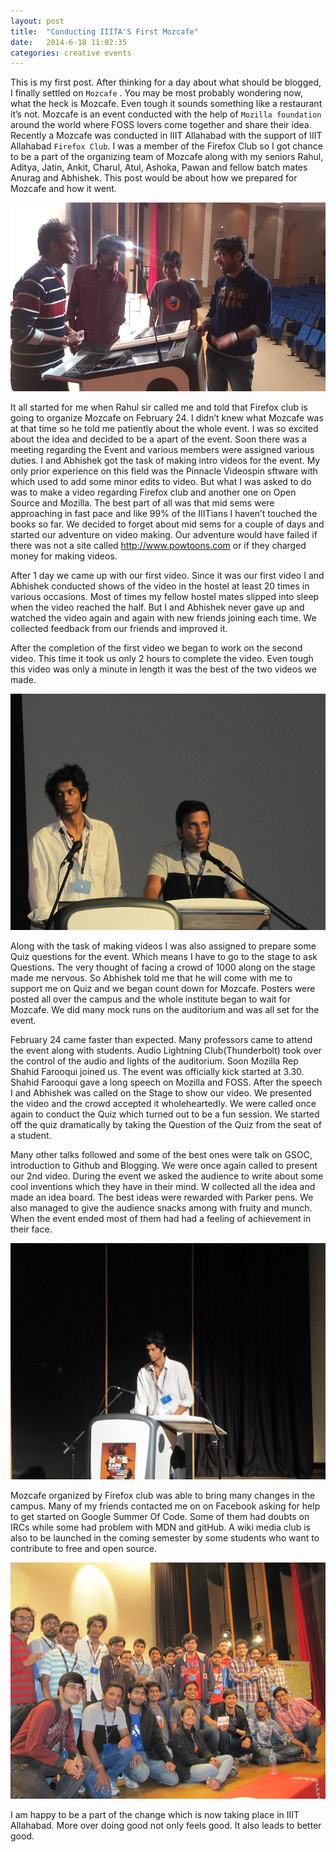 ```yaml
---
layout: post
title:  "Conducting IIITA'S First Mozcafe"
date:   2014-6-18 11:02:35
categories: creative events
---
```



This is my first post. After thinking for a day about what should be blogged, I finally settled on `Mozcafe` . You may be most probably wondering now, what the heck is Mozcafe. Even tough it sounds something like a restaurant it’s not. Mozcafe is an event conducted with the help of `Mozilla foundation` around the world where FOSS lovers come together and share their idea. Recently a Mozcafe was conducted in IIIT Allahabad with the support of IIIT Allahabad `Firefox Club`. I was a member of the Firefox Club so I got chance to be a part of the organizing team of Mozcafe along with my seniors Rahul, Aditya, Jatin, Ankit, Charul, Atul, Ashoka, Pawan and fellow batch mates Anurag and Abhishek. This post would be about how we prepared for Mozcafe and how it went.

<img src = "/images/mozcafe.jpg">

It all started for me when Rahul sir called me and told that Firefox club is going to organize Mozcafe on February 24. I didn’t knew what Mozcafe was at that time so he told me patiently about the whole event. I was so excited about the idea and decided to be a apart of the event. Soon there was a meeting regarding the Event and various members were assigned various duties. I and Abhishek got the task of making intro videos for the event. My only prior experience on this field was the Pinnacle Videospin sftware with which used to add some minor edits to video. But what I was asked to do was to make a video regarding Firefox club and another one on Open Source and Mozilla. The best part of all was that mid sems were approaching in fast pace and like 99% of the IIITians I haven’t touched the books so far. We decided to forget about mid sems for a couple of days and started our adventure on video making. Our adventure would have failed if there was not a site called http://www.powtoons.com or if they charged money for making videos.

After 1 day we came up with our first video. Since it was our first video I and Abhishek conducted shows of the video in the hostel at least 20 times in various occasions. Most of times my fellow hostel mates slipped into sleep when the video reached the half. But I and Abhishek never gave up and watched the video again and again with new friends joining each time. We collected feedback from our friends and improved it.

After the completion of the first video we began to work on the second video. This time it took us only 2 hours to complete the video. Even tough this video was only a minute in length it was the best of the two videos we made.

<img src = "/images/vishnu.jpg">

Along with the task of making videos I was also assigned to prepare some Quiz questions for the event. Which means I have to go to the stage to ask Questions. The very thought of facing a crowd of 1000 along on the stage made me nervous. So Abhishek told me that he will come with me to support me on Quiz and we began count down for Mozcafe. Posters were posted all over the campus and the whole institute began to wait for Mozcafe. We did many mock runs on the auditorium and was all set for the event.

February 24 came faster than expected. Many professors came to attend the event along with students. Audio Lightning Club(Thunderbolt) took over the control of the audio and lights of the auditorium. Soon Mozilla Rep Shahid Farooqui joined us. The event was officially kick started at 3.30. Shahid Farooqui gave a long speech on Mozilla and FOSS. After the speech I and Abhishek was called on the Stage to show our video. We presented the video and the crowd accepted it wholeheartedly. We were called once again to conduct the Quiz which turned out to be a fun session. We started off the quiz dramatically by taking the Question of the Quiz from the seat of a student.


Many other talks followed and some of the best ones were talk on GSOC, introduction to Github and Blogging. We were once again called to present our 2nd video. During the event we asked the audience to write about some cool inventions which they have in their mind. W collected all the idea and made an idea board. The best ideas were rewarded with Parker pens. We also managed to give the audience snacks among with fruity and munch. When the event ended most of them had had a feeling of achievement in their face.

<img src = "/images/vishnuks.jpg">

Mozcafe organized by Firefox club was able to bring many changes in the campus. Many of my friends contacted me on on Facebook asking for help to get started on Google Summer Of Code. Some of them had doubts on IRCs while some had problem with MDN and gitHub. A wiki media club is also to be launched in the coming semester by some students who want to contribute to free and open source.

<img src = "/images/all.jpg">

I am happy to be a part of the change which is now taking place in IIIT Allahabad. More over doing good not only feels good. It also leads to better good.
